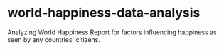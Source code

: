 # world-happiness-data-analysis
Analyzing World Happiness Report for factors influencing happiness as seen by any countries' citizens.
